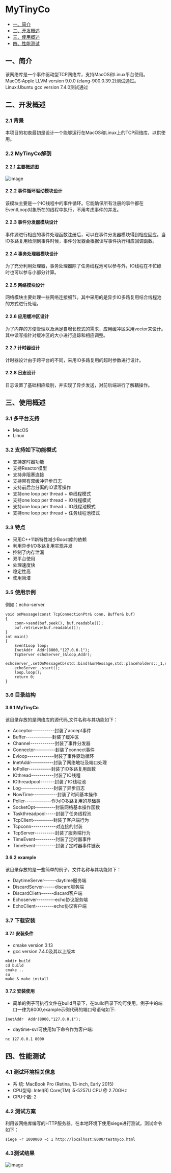 # MyTinyCo
* <a href="#1">一、简介 </a>
* <a href="#2">二、开发概述 </a>
* <a href="#3">三、使用概述 </a>
* <a href="#4">四、性能测试 </a>


## <a name="1">一、简介</a>
该网络库是一个事件驱动型TCP网络库，支持MacOS和Linux平台使用。
MacOS:Apple LLVM version 9.0.0 (clang-900.0.39.2)测试通过。
Linux:Ubuntu gcc version 7.4.0测试通过

## <a name="2">二、开发概述
### 2.1 背景
本项目的初衷最初是设计一个能够运行在MacOS和Linux上的TCP网络库，以供使用。

### 2.2 MyTinyCo解剖
#### 2.2.1 主要概述图
![image](https://github.com/jialuhu/MyTinyCo/blob/master/testdoc/Reactor.png)

#### 2.2.2 事件循环驱动模块设计
该模块主要是一个IO线程中的事件循环。它能确保所有注册的事件都在EventLoop对象所在的线程中执行，不用考虑事件的并发。

#### 2.2.3 事件分发器模块设计
事件源进行相应的事件处理函数注册后，可以在事件分发器模块得到相应回应。当IO多路复用检测到事件时候，事件分发器会根据读写事件执行相应回调函数。

#### 2.2.4 事务处理器模块设计
为了充分利用处理器，事务处理器除了任务线程池可以参与外，IO线程在不忙碌时也可以参与小部分计算。

#### 2.2.5 网络模块设计
网络模块主要处理一些网络连接细节。其中采用的是异步IO多路复用结合线程池的方式进行处理。

#### 2.2.6 应用缓冲区设计
为了内存的方便管理以及满足自增长模式的需求，应用缓冲区采用vector来设计。其中读写指针对缓冲区的大小进行追踪和相应调整。

#### 2.2.7 计时器设计
计时器设计由于跨平台的不同，采用IO多路复用的超时参数进行设计。

#### 2.2.8 日志设计
日志设置了基础相应级别，并实现了异步发送，对前后端进行了解耦操作。

## <a name="3">三、使用概述
### 3.1 多平台支持
- MacOS
- Linux

### 3.2 支持如下功能模式
- 支持定时器功能
- 支持Reactor模型
- 支持非阻塞连接
- 支持带有双缓冲异步日志
- 支持前后台分离的IO读写操作
- 支持one loop per thread + 单线程模式
- 支持one loop per thread + IO线程模式
- 支持one loop per thread + IO线程池模式
- 支持one loop per thread + 任务线程池模式

### 3.3 特点

- 采用C++11新特性减少Boost库的依赖
- 利用异步I/O多路复用实现并发
- 控制了内存泄漏
- 双平台使用
- 处理速度快
- 稳定性高
- 使用简洁

### 3.5 使用示例

例如：echo-server
```
void onMessage(const TcpConnectionPtr& conn, Buffer& buf)
{
    conn->send(buf.peek(), buf.readable());
    buf.retrieve(buf.readable());
}
int main()
{
    EventLoop loop;
    InetAddr  Addr(8000,"127.0.0.1");
    TcpServer echoServer_(&loop,Addr);
    echoServer_.setOnMessageCb(std::bind(&onMessage,std::placeholders::_1,std::placeholders::_2));
    echoServer_.start();
    loop.loop();
    return 0;
}
```


### 3.6 目录结构
#### 3.6.1 MyTinyCo
该目录存放的是网络库的源代码,文件名称与其功能如下：

- Acceptor-----------封装了accept事件
- Buffer-------------封装了缓冲区
- Channel------------封装了事件分发器
- Connector----------封装了connect事件
- Evloop-------------封装了事件驱动循环
- InetAddr-----------封装了网络地址及端口处理
- IoPoller-----------封装了IO多路复用函数
- IOthread-----------封装了IO线程
- IOthreadpool-------封装了IO线程池
- Log----------------封装了异步日志
- NowTime------------封装了时间基本操作
- Poller-------------作为IO多路复用的基础类
- SocketOpt----------封装网络基本操作函数
- Taskthreadpool-----封装了任务线程池
- TcpClient----------封装了客户端行为
- Tcpconn------------对连接的封装
- TcpServer----------封装了服务端行为
- TimeEvent----------封装了定时器事件
- TimeEvent----------封装了定时器事件链表

#### 3.6.2 example
该目录存放的是一些简单的例子，文件名称与其功能如下：

- DaytimeServer------daytime服务端
- DiscardServer------discard服务端
- DiscardClietn------discard客户端
- Echoserver---------echo协议服务端
- EchoClient---------echo协议客户端



### 3.7 下载安装
#### 3.7.1 安装条件
- cmake version 3.13
- gcc version 7.4.0及其以上版本

```
mkdir build
cd build
cmake ..
su
make & make install
```
#### 3.7.2 安装使用
- 简单的例子可执行文件在build目录下，在build目录下均可使用。例子中的端口一律为8000,example示例代码的端口号语句如下:

```
InetAddr  Addr(8000,"127.0.0.1");
```
- daytime-svr可使用如下命令作为客户端:
```
nc 127.0.0.1 8000
```


## <a name="4">四、性能测试

### 4.1 测试环境相关信息
- 系   统: MacBook Pro (Retina, 13-inch, Early 2015)
- CPU型号: Intel(R) Core(TM) i5-5257U CPU @ 2.70GHz
- CPU个数: 2

### 4.2 测试方案
利用该网络库编写的HTTP服务器。在本地环境下使用siege进行测试。测试命令如下：
```
siege -r 1000000 -c 1 http://localhost:8000/testmyco.html
```
### 4.3测试结果
![image](https://github.com/jialuhu/MyTinyCo/blob/master/testdoc/meitu.jpg)